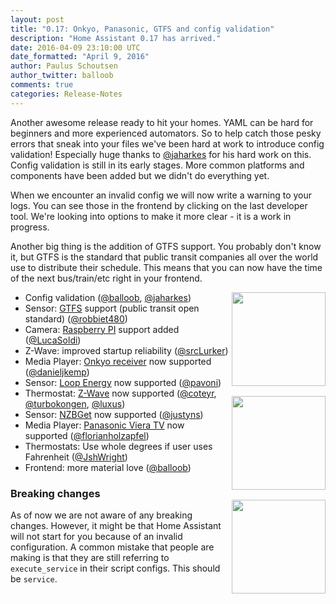 ```yaml
---
layout: post
title: "0.17: Onkyo, Panasonic, GTFS and config validation"
description: "Home Assistant 0.17 has arrived."
date: 2016-04-09 23:10:00 UTC
date_formatted: "April 9, 2016"
author: Paulus Schoutsen
author_twitter: balloob
comments: true
categories: Release-Notes
---
```


Another awesome release ready to hit your homes. YAML can be hard for beginners and more experienced automators. So to help catch those pesky errors that sneak into your files we've been hard at work to introduce config validation! Especially huge thanks to [@jaharkes] for his hard work on this. Config validation is still in its early stages. More common platforms and components have been added but we didn't do everything yet.

When we encounter an invalid config we will now write a warning to your logs. You can see those in the frontend by clicking on the last developer tool. We're looking into options to make it more clear - it is a work in progress.

Another big thing is the addition of GTFS support. You probably don't know it, but GTFS is the standard that public transit companies all over the world use to distribute their schedule. This means that you can now have the time of the next bus/train/etc right in your frontend.

<img src='/images/supported_brands/onkyo.png' style='clear: right; margin-left: 5px; border:none; box-shadow: none; float: right; margin-bottom: 16px;' width='150' /><img src='/images/supported_brands/loop.png' style='clear: right; margin-left: 5px; border:none; box-shadow: none; float: right; margin-bottom: 16px;' width='150' /><img src='/images/supported_brands/panasonic.png' style='clear: right; margin-left: 5px; border:none; box-shadow: none; float: right; margin-bottom: 16px;' width='150' />

 - Config validation ([@balloob], [@jaharkes])
 - Sensor: [GTFS] support (public transit open standard) ([@robbiet480])
 - Camera: [Raspberry PI] support added ([@LucaSoldi])
 - Z-Wave: improved startup reliability ([@srcLurker])
 - Media Player: [Onkyo receiver] now supported ([@danieljkemp])
 - Sensor: [Loop Energy] now supported ([@pavoni])
 - Thermostat: [Z-Wave] now supported ([@coteyr], [@turbokongen], [@luxus])
 - Sensor: [NZBGet] now supported ([@justyns])
 - Media Player: [Panasonic Viera TV] now supported ([@florianholzapfel])
 - Thermostats: Use whole degrees if user uses Fahrenheit ([@JshWright])
 - Frontend: more material love ([@balloob])

[@balloob]: https://github.com/balloob/
[@coteyr]: https://github.com/coteyr/
[@danieljkemp]: https://github.com/danieljkemp/
[@florianholzapfel]: https://github.com/florianholzapfel/
[@jaharkes]: https://github.com/jaharkes/
[@JshWright]: https://github.com/JshWright/
[@justyns]: https://github.com/justyns/
[@LucaSoldi]: https://github.com/LucaSoldi/
[@luxus]: https://github.com/luxus/
[@pavoni]: https://github.com/pavoni/
[@robbiet480]: https://github.com/robbiet480/
[@srcLurker]: https://github.com/srcLurker/
[@turbokongen]: https://github.com/turbokongen/
[GTFS]: /components/sensor.gtfs/
[Loop Energy]: /components/sensor.loop_energy/
[NZBGet]: /components/sensor.nzbget/
[Onkyo receiver]: /components/media_player.onkyo/
[Panasonic Viera TV]: /components/media_player.panasonic_viera/
[Raspberry PI]: /components/camera.rpi_camera/
[Z-Wave]: /components/zwave/#climate

### Breaking changes

As of now we are not aware of any breaking changes. However, it might be that Home Assistant will not start for you because of an invalid configuration. A common mistake that people are making is that they are still referring to `execute_service` in their script configs. This should be `service`.
